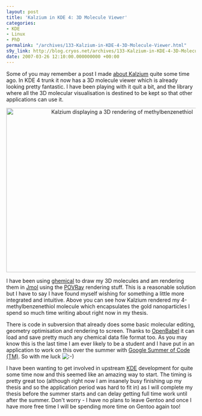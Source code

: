 ```yaml
---
layout: post
title: 'Kalzium in KDE 4: 3D Molecule Viewer'
categories:
- KDE
- Linux
- PhD
permalink: "/archives/133-Kalzium-in-KDE-4-3D-Molecule-Viewer.html"
s9y_link: http://blog.cryos.net/archives/133-Kalzium-in-KDE-4-3D-Molecule-Viewer.html
date: 2007-03-26 12:10:00.000000000 +00:00
---
```

<span><p>Some of you may remember a post I made <a href="http://blog.cryos.net/archives/52-New-Kalzium-With-KDE-3.5-Beta-1.html">about Kalzium</a> quite some time ago. In KDE 4 trunk it now has a 3D molecule viewer which is already looking pretty fantastic. I have been playing with it quit a bit, and the library where all the 3D molecular visualisation is destined to be kept so that other applications can use it.</p>

<center><img src="http://blog.cryos.net/uploads/kalzium3dmolecule.png" width="600" height="437" alt="Kalzium displaying a 3D rendering of methylbenzenethiol" /></center>

<p>I have been using <a href="http://www.uku.fi/~thassine/projects/ghemical/">ghemical</a> to draw my 3D molecules and am rendering them in <a href="http://jmol.sourceforge.net/">Jmol</a> using the <a href="http://www.povray.org/">POVRay</a> rendering stuff. This is a reasonable solution but I have to say I have found myself wishing for something a little more integrated and intuitive. Above you can see how Kalzium rendered my 4-methylbenzenethiol molecule which encapsulates the gold nanoparticles I spend so much time writing about right now in my thesis.</p>

<p>There is code in subversion that already does some basic molecular editing, geometry optimisation and rendering to screen. Thanks to <a href="http://openbabel.sourceforge.net/">OpenBabel</a> it can load and save pretty much any chemical data file format too. As you may know this is the last time I am ever likely to be a student and I have put in an application to work on this over the summer with <a href="http://code.google.com/soc/">Google Summer of Code (TM)</a>. So with me luck <img src="http://blog.cryos.net/templates/default/img/emoticons/smile.png" alt=":-)" style="display: inline; vertical-align: bottom;" class="emoticon" /></p>

<p>I have been wanting to get involved in upstream <a href="http://www.kde.org/">KDE</a> development for quite some time now and this seemed like an amazing way to start. The timing is pretty great too (although right now I am insanely busy finishing up my thesis and so the application period was hard to fit in) as I will complete my thesis before the summer starts and can delay getting full time work until after the summer. Don't worry - I have no plans to leave Gentoo and once I have more free time I will be spending more time on Gentoo again too!</p></span>
